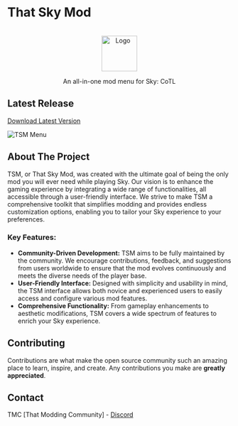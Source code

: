 <a id="readme-top"></a>

# That Sky Mod
<!-- PROJECT LOGO -->
<br />
<div align="center">
  <a href="https://github.com/TheSR007/That_Sky_Mod">
    <img src="https://i.imgur.com/YrWC7Tz.jpeg" alt="Logo" width="80" height="80">
  </a>

  <p align="center">
    An all-in-one mod menu for Sky: CoTL
    <br />
  </p>
</div>

<!-- Release -->
## Latest Release 
[Download Latest Version](https://github.com/TheSR007/That_Sky_Mod_Release/releases)

![TSM Menu][product-screenshot]

<!-- ABOUT THE PROJECT -->
## About The Project

TSM, or That Sky Mod, was created with the ultimate goal of being the only mod you will ever need while playing Sky. Our vision is to enhance the gaming experience by integrating a wide range of functionalities, all accessible through a user-friendly interface. We strive to make TSM a comprehensive toolkit that simplifies modding and provides endless customization options, enabling you to tailor your Sky experience to your preferences.

### Key Features:

- **Community-Driven Development:** TSM aims to be fully maintained by the community. We encourage contributions, feedback, and suggestions from users worldwide to ensure that the mod evolves continuously and meets the diverse needs of the player base.
- **User-Friendly Interface:** Designed with simplicity and usability in mind, the TSM interface allows both novice and experienced users to easily access and configure various mod features.
- **Comprehensive Functionality:** From gameplay enhancements to aesthetic modifications, TSM covers a wide spectrum of features to enrich your Sky experience.

<!-- CONTRIBUTING -->
## Contributing

Contributions are what make the open source community such an amazing place to learn, inspire, and create. Any contributions you make are **greatly appreciated**.

<!-- CONTACT -->
## Contact

TMC [That Modding Community] - [Discord](https://discord.gg/h8sRenYG6H)

<!-- MARKDOWN LINKS & IMAGES -->
[product-screenshot]: https://i.imgur.com/ULCsNQT.png